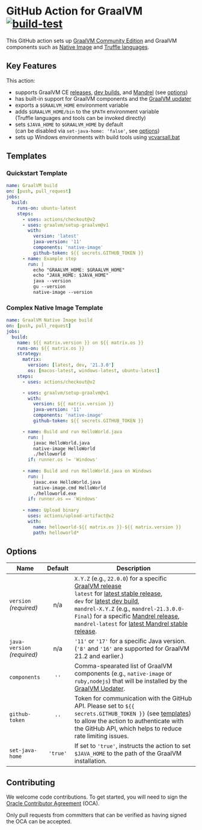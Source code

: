 # GitHub Action for GraalVM [![build-test](https://github.com/graalvm/setup-graalvm/actions/workflows/test.yml/badge.svg)](https://github.com/graalvm/setup-graalvm/actions/workflows/test.yml)
This GitHub action sets up [GraalVM Community Edition][repo] and GraalVM components such as [Native Image][native-image] and [Truffle languages][truffle-languages].

## Key Features

This action:

- supports GraalVM CE [releases], [dev builds][dev-builds], and [Mandrel][mandrel] (see [options](#options))
- has built-in support for GraalVM components and the [GraalVM updater][gu]
- exports a `$GRAALVM_HOME` environment variable
- adds `$GRAALVM_HOME/bin` to the `$PATH` environment variable<br>(Truffle languages and tools can be invoked directly)
- sets `$JAVA_HOME` to `$GRAALVM_HOME` by default<br>(can be disabled via `set-java-home: 'false'`, see [options](#options))
- sets up Windows environments with build tools using [vcvarsall.bat][vcvarsall]


## Templates

### Quickstart Template

```yml
name: GraalVM build
on: [push, pull_request]
jobs:
  build:
    runs-on: ubuntu-latest
    steps:
      - uses: actions/checkout@v2
      - uses: graalvm/setup-graalvm@v1
        with:
          version: 'latest'
          java-version: '11'
          components: 'native-image'
          github-token: ${{ secrets.GITHUB_TOKEN }}
      - name: Example step
        run: |
          echo "GRAALVM_HOME: $GRAALVM_HOME"
          echo "JAVA_HOME: $JAVA_HOME"
          java --version
          gu --version
          native-image --version
```

### Complex Native Image Template

```yml
name: GraalVM Native Image build
on: [push, pull_request]
jobs:
  build:
    name: ${{ matrix.version }} on ${{ matrix.os }}
    runs-on: ${{ matrix.os }}
    strategy:
      matrix:
        version: [latest, dev, '21.3.0']
        os: [macos-latest, windows-latest, ubuntu-latest]
    steps:
      - uses: actions/checkout@v2

      - uses: graalvm/setup-graalvm@v1
        with:
          version: ${{ matrix.version }}
          java-version: '11'
          components: 'native-image'
          github-token: ${{ secrets.GITHUB_TOKEN }}

      - name: Build and run HelloWorld.java
        run: |
          javac HelloWorld.java
          native-image HelloWorld
          ./helloworld
        if: runner.os != 'Windows'
      
      - name: Build and run HelloWorld.java on Windows
        run: |
          javac.exe HelloWorld.java
          native-image.cmd HelloWorld
          ./helloworld.exe
        if: runner.os == 'Windows'
      
      - name: Upload binary
        uses: actions/upload-artifact@v2
        with:
          name: helloworld-${{ matrix.os }}-${{ matrix.version }}
          path: helloworld*
```


## Options

| Name            | Default  | Description |
|-----------------|:--------:|-------------|
| `version`<br>*(required)* | n/a | `X.Y.Z` (e.g., `22.0.0`) for a specific [GraalVM release][releases]<br>`latest` for [latest stable release][stable],<br>`dev` for [latest dev build][dev-build],<br>`mandrel-X.Y.Z` (e.g., `mandrel-21.3.0.0-Final`) for a specific [Mandrel release][mandrel-releases],<br>`mandrel-latest` for [latest Mandrel stable release][mandrel-stable]. |
| `java-version`<br>*(required)* | n/a | `'11'` or `'17'` for a specific Java version.<br>(`'8'` and `'16'` are supported for GraalVM 21.2 and earlier.) |
| `components`    | `''`     | Comma-spearated list of GraalVM components (e.g., `native-image` or `ruby,nodejs`) that will be installed by the [GraalVM Updater][gu]. |
| `github-token`  | `''`     | Token for communication with the GitHub API. Please set to `${{ secrets.GITHUB_TOKEN }}` (see [templates](#templates)) to allow the action to authenticate with the GitHub API, which helps to reduce rate limiting issues. |
| `set-java-home` | `'true'` | If set to `'true'`, instructs the action to set `$JAVA_HOME` to the path of the GraalVM installation. |

## Contributing

We welcome code contributions. To get started, you will need to sign the [Oracle Contributor Agreement][oca] (OCA).

Only pull requests from committers that can be verified as having signed the OCA can be accepted.


[dev-build]: https://github.com/graalvm/graalvm-ce-dev-builds/releases/latest
[dev-builds]: https://github.com/graalvm/graalvm-ce-dev-builds
[gu]: https://www.graalvm.org/reference-manual/graalvm-updater/
[mandrel]: https://github.com/graalvm/mandrel
[mandrel-releases]: https://github.com/graalvm/mandrel/releases
[mandrel-stable]: https://github.com/graalvm/mandrel/releases/latest
[native-image]: https://www.graalvm.org/native-image/
[oca]: https://oca.opensource.oracle.com
[releases]: https://github.com/graalvm/graalvm-ce-builds/releases
[repo]: https://github.com/oracle/graal
[stable]: https://github.com/graalvm/graalvm-ce-builds/releases/latest
[truffle-languages]: https://www.graalvm.org/reference-manual/languages/
[vcvarsall]: https://docs.microsoft.com/en-us/cpp/build/building-on-the-command-line
